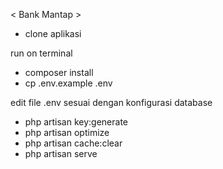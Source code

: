 < Bank Mantap >

- clone aplikasi

run on terminal
- composer install
- cp .env.example .env

edit file .env sesuai dengan konfigurasi database

- php artisan key:generate
- php artisan optimize
- php artisan cache:clear
- php artisan serve

